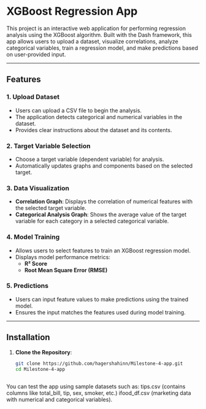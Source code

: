 # XGBoost Regression App

This project is an interactive web application for performing regression analysis using the XGBoost algorithm. Built with the Dash framework, this app allows users to upload a dataset, visualize correlations, analyze categorical variables, train a regression model, and make predictions based on user-provided input.

---

## Features

### 1. Upload Dataset
- Users can upload a CSV file to begin the analysis.
- The application detects categorical and numerical variables in the dataset.
- Provides clear instructions about the dataset and its contents.

### 2. Target Variable Selection
- Choose a target variable (dependent variable) for analysis.
- Automatically updates graphs and components based on the selected target.

### 3. Data Visualization
- **Correlation Graph**: Displays the correlation of numerical features with the selected target variable.
- **Categorical Analysis Graph**: Shows the average value of the target variable for each category in a selected categorical variable.

### 4. Model Training
- Allows users to select features to train an XGBoost regression model.
- Displays model performance metrics:
  - **R² Score**
  - **Root Mean Square Error (RMSE)**

### 5. Predictions
- Users can input feature values to make predictions using the trained model.
- Ensures the input matches the features used during model training.

---

## Installation

1. **Clone the Repository**:
   ```bash
   git clone https://github.com/hagershahinn/Milestone-4-app.git
   cd Milestone-4-app
  
You can test the app using sample datasets such as:
tips.csv (contains columns like total_bill, tip, sex, smoker, etc.)
ifood_df.csv (marketing data with numerical and categorical variables).
